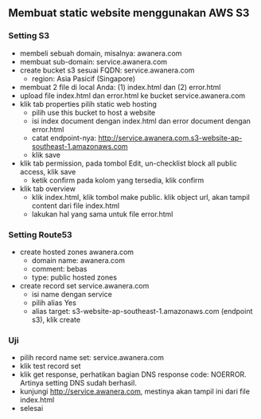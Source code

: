 ## Membuat static website menggunakan AWS S3

### Setting S3
- membeli sebuah domain, misalnya: awanera.com
- membuat sub-domain: service.awanera.com
- create bucket s3 sesuai FQDN: service.awanera.com
	- region: Asia Pasicif (Singapore)
- membuat 2 file di local Anda: (1) index.html dan (2) error.html
- upload file index.html dan error.html ke bucket service.awanera.com
- klik tab properties pilih static web hosting
	- pilih use this bucket to host a website
	- isi index document dengan index.html dan error document dengan error.html
	- catat endpoint-nya: http://service.awanera.com.s3-website-ap-southeast-1.amazonaws.com
	- klik save
- klik tab permission, pada tombol Edit, un-checklist block all public access, klik save
	- ketik confirm pada kolom yang tersedia, klik confirm
- klik tab overview
	- klik index.html, klik tombol make public. klik object url, akan tampil content dari file index.html
	- lakukan hal yang sama untuk file error.html

### Setting Route53
- create hosted zones awanera.com
	- domain name: awanera.com
	- comment: bebas
	- type: public hosted zones
- create record set service.awanera.com
	- isi name dengan service
	- pilih alias Yes
	- alias target: s3-website-ap-southeast-1.amazonaws.com (endpoint s3), klik create

### Uji
- pilih record name set: service.awanera.com
- klik test record set
- klik get response, perhatikan bagian DNS response code: NOERROR. Artinya setting DNS sudah berhasil.
- kunjungi http://service.awanera.com, mestinya akan tampil ini dari file index.html
- selesai
